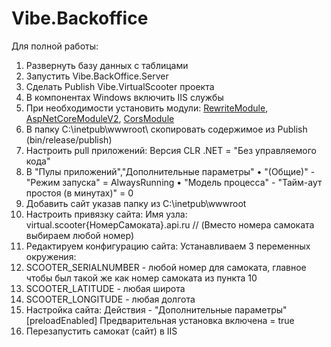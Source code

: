 # Vibe.Backoffice

Для полной работы:
1) Развернуть базу данных с таблицами
2) Запустить Vibe.BackOffice.Server
3) Сделать Publish Vibe.VirtualScooter проекта
4) В компонентах Windows включить IIS службы
5) При необходимости установить модули: [RewriteModule](https://www.iis.net/downloads/microsoft/url-rewrite), [AspNetCoreModuleV2](https://community.chocolatey.org/packages/dotnet-aspnetcoremodule-v2), [CorsModule](https://www.iis.net/downloads/microsoft/iis-cors-module)
6) В папку C:\inetpub\wwwroot\ скопировать содержимое из Publish (bin/release/publish)
7) Настроить pull приложений: Версия CLR .NET = "Без управляемого кода"
8) В "Пулы приложений","Дополнительные параметры"
• "(Общие)" - "Режим запуска" = AlwaysRunning
• "Модель процесса" - "Тайм-аут простоя (в минутах)" = 0
9) Добавить сайт указав папку из C:\inetpub\wwwroot
10) Настроить привязку сайта:
  Имя узла: virtual.scooter{НомерСамоката}.api.ru // (Вместо номера самоката выбираем любой номер)
11) Редактируем конфигурацию сайта:
  Устанавливаем 3 переменных окружения:
  1) SCOOTER_SERIALNUMBER - любой номер для самоката, главное чтобы был такой же как номер самоката из пункта 10
  2) SCOOTER_LATITUDE - любая широта
  3) SCOOTER_LONGITUDE - любая долгота
12) Настройка сайта:
Действия - "Дополнительные параметры"
[preloadEnabled] Предварительная установка включена = true
13) Перезапустить самокат (сайт) в IIS
